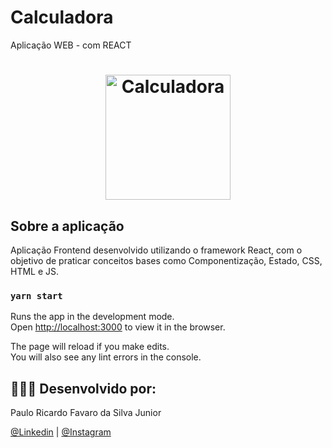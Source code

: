 
# Calculadora
Aplicação WEB - com REACT 

<h1 align="center">
    <img alt="Calculadora" src="img/logo.png" width="200px" />
</h1>


## Sobre a aplicação
Aplicação Frontend desenvolvido utilizando o framework React, com o objetivo de praticar conceitos bases como Componentização, Estado, CSS, HTML e JS. 

### `yarn start`

Runs the app in the development mode.<br />
Open [http://localhost:3000](http://localhost:3000) to view it in the browser.

The page will reload if you make edits.<br />
You will also see any lint errors in the console.


## 👨🏼‍🚀 Desenvolvido por:

Paulo Ricardo Favaro da Silva Junior

 [@Linkedin](https://www.linkedin.com/in/paulo-ricardo-favaro-da-silva-junior-79092ab8/) | [@Instagram](https://www.instagram.com/prjr_dexter/)